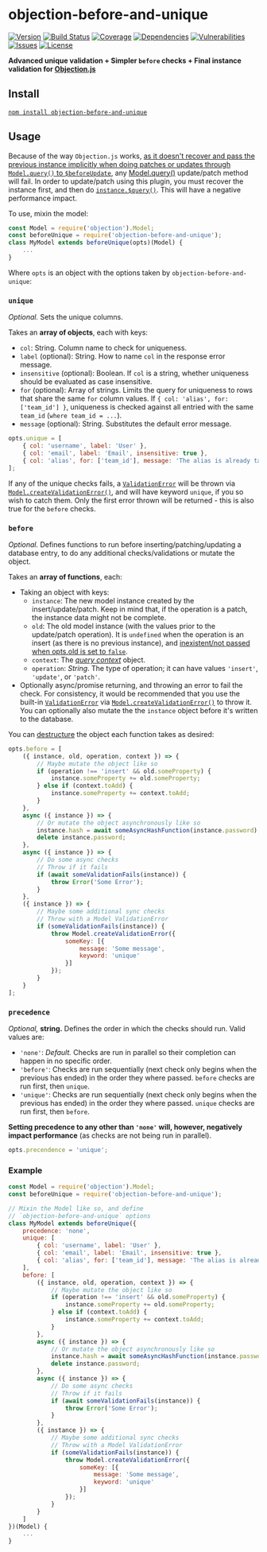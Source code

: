 # objection-before-and-unique

[![Version](https://img.shields.io/github/package-json/v/rafamel/objection-before-and-unique.svg)](https://github.com/rafamel/objection-before-and-unique)
[![Build Status](https://travis-ci.org/rafamel/objection-before-and-unique.svg)](https://travis-ci.org/rafamel/objection-before-and-unique)
[![Coverage](https://img.shields.io/coveralls/rafamel/objection-before-and-unique.svg)](https://coveralls.io/github/rafamel/objection-before-and-unique)
[![Dependencies](https://david-dm.org/rafamel/objection-before-and-unique/status.svg)](https://david-dm.org/rafamel/objection-before-and-unique)
[![Vulnerabilities](https://snyk.io/test/npm/objection-before-and-unique/badge.svg)](https://snyk.io/test/npm/objection-before-and-unique)
[![Issues](https://img.shields.io/github/issues/rafamel/objection-before-and-unique.svg)](https://github.com/rafamel/objection-before-and-unique/issues)
[![License](https://img.shields.io/github/license/rafamel/objection-before-and-unique.svg)](https://github.com/rafamel/objection-before-and-unique/blob/master/LICENSE)

**Advanced unique validation + Simpler `before` checks + Final instance validation for [Objection.js](http://vincit.github.io/objection.js/)**

## Install

[`npm install objection-before-and-unique`](https://www.npmjs.com/package/objection-before-and-unique)

## Usage

Because of the way `Objection.js` works, [as it doesn't recover and pass the previous instance implicitly when doing patches or updates through `Model.query()` to `$beforeUpdate`](http://vincit.github.io/objection.js/#_s_beforeupdate), any [Model.query()](http://vincit.github.io/objection.js/#query) update/patch method will fail. In order to update/patch using this plugin, you must recover the instance first, and then do [`instance.$query()`](http://vincit.github.io/objection.js/#_s_query). This will have a negative performance impact.

To use, mixin the model:

```javascript
const Model = require('objection').Model;
const beforeUnique = require('objection-before-and-unique');
class MyModel extends beforeUnique(opts)(Model) {
    ...
}
```

Where `opts` is an object with the options taken by `objection-before-and-unique`:

### `unique`

*Optional.* Sets the unique columns.

Takes an **array of objects**, each with keys:

- `col`: String. Column name to check for uniqueness.
- `label` (optional): String. How to name `col` in the response error message.
- `insensitive` (optional): Boolean. If `col` is a string, whether uniqueness should be evaluated as case insensitive.
- `for` (optional): Array of strings. Limits the query for uniqueness to rows that share the same `for` column values. If `{ col: 'alias', for: ['team_id'] }`, uniqueness is checked against all entried with the same `team_id` (`where team_id = ...`).
- `message` (optional): String. Substitutes the default error message.

```javascript
opts.unique = [
    { col: 'username', label: 'User' },
    { col: 'email', label: 'Email', insensitive: true },
    { col: 'alias', for: ['team_id'], message: 'The alias is already taken'}
];
```

If any of the unique checks fails, a [`ValidationError`](http://vincit.github.io/objection.js/#validationerror) will be thrown via [`Model.createValidationError()`](http://vincit.github.io/objection.js/#createvalidationerror), and will have keyword `unique`, if you so wish to catch them. Only the first error thrown will be returned - this is also true for the `before` checks.

### `before`

*Optional.* Defines functions to run before inserting/patching/updating a database entry, to do any additional checks/validations or mutate the object.

Takes an **array of functions**, each:

- Taking an object with keys:
    - `instance`: The new model instance created by the insert/update/patch. Keep in mind that, if the operation is a patch, the instance data might not be complete.
    - `old`: The old model instance (with the values prior to the update/patch operation). It is `undefined` when the operation is an insert (as there is no previous instance), and [inexistent/not passed when opts.old is set to `false`](#old).
    - `context`: The [*query context*](http://vincit.github.io/objection.js/#context) object.
    - `operation`: *String*. The type of operation; it can have values `'insert'`, `'update'`, or `'patch'`.
- Optionally async/promise returning, and throwing an error to fail the check. For consistency, it would be recommended that you use the built-in [`ValidationError`](http://vincit.github.io/objection.js/#validationerror) via [`Model.createValidationError()`](http://vincit.github.io/objection.js/#createvalidationerror) to throw it. You can optionally also mutate the the `instance` object before it's written to the database.

You can [destructure](https://developer.mozilla.org/en-US/docs/Web/JavaScript/Reference/Operators/Destructuring_assignment) the object each function takes as desired:

```javascript
opts.before = [
    ({ instance, old, operation, context }) => {
        // Maybe mutate the object like so
        if (operation !== 'insert' && old.someProperty) {
            instance.someProperty += old.someProperty;
        } else if (context.toAdd) {
            instance.someProperty += context.toAdd;
        }
    },
    async ({ instance }) => {
        // Or mutate the object asynchronously like so
        instance.hash = await someAsyncHashFunction(instance.password);
        delete instance.password;
    },
    async ({ instance }) => {
        // Do some async checks
        // Throw if it fails
        if (await someValidationFails(instance)) {
            throw Error('Some Error');
        }
    },
    ({ instance }) => {
        // Maybe some additional sync checks
        // Throw with a Model ValidationError
        if (someValidationFails(instance)) {
            throw Model.createValidationError({
                someKey: [{
                    message: 'Some message',
                    keyword: 'unique'
                }]
            });
        }
    }
];
```

### `precedence`

*Optional,* **string.** Defines the order in which the checks should run. Valid values are:

- `'none'`: *Default.* Checks are run in parallel so their completion can happen in no specific order.
- `'before'`: Checks are run sequentially (next check only begins when the previous has ended) in the order they where passed. `before` checks are run first, then `unique`.
- `'unique'`: Checks are run sequentially (next check only begins when the previous has ended) in the order they where passed. `unique` checks are run first, then `before`.

**Setting precedence to any other than `'none'` will, however, negatively impact performance** (as checks are not being run in parallel).

```javascript
opts.precendence = 'unique';
```

### Example

```javascript
const Model = require('objection').Model;
const beforeUnique = require('objection-before-and-unique');

// Mixin the Model like so, and define
// `objection-before-and-unique` options
class MyModel extends beforeUnique({
    precedence: 'none',
    unique: [
        { col: 'username', label: 'User' },
        { col: 'email', label: 'Email', insensitive: true },
        { col: 'alias', for: ['team_id'], message: 'The alias is already taken'}
    ],
    before: [
        ({ instance, old, operation, context }) => {
            // Maybe mutate the object like so
            if (operation !== 'insert' && old.someProperty) {
                instance.someProperty += old.someProperty;
            } else if (context.toAdd) {
                instance.someProperty += context.toAdd;
            }
        },
        async ({ instance }) => {
            // Or mutate the object asynchronously like so
            instance.hash = await someAsyncHashFunction(instance.password);
            delete instance.password;
        },
        async ({ instance }) => {
            // Do some async checks
            // Throw if it fails
            if (await someValidationFails(instance)) {
                throw Error('Some Error');
            }
        },
        ({ instance }) => {
            // Maybe some additional sync checks
            // Throw with a Model ValidationError
            if (someValidationFails(instance)) {
                throw Model.createValidationError({
                    someKey: [{
                        message: 'Some message',
                        keyword: 'unique'
                    }]
                });
            }
        }
    ]
})(Model) {
    ...
}
```
